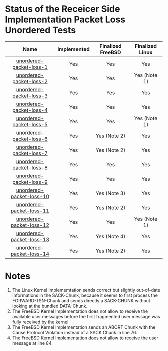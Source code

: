 # Status of the Receicer Side Implementation Packet Loss Unordered Tests

| Name                                                     | Implemented | Finalized FreeBSD | Finalized Linux |
|:--------------------------------------------------------:|:-----------:|:-----------------:|:---------------:|
| [unordered-packet-loss-1](unordered-packet-loss-1.pkt)   | Yes         | Yes               | Yes             |
| [unordered-packet-loss-2](unordered-packet-loss-2.pkt)   | Yes         | Yes               | Yes (Note 1)    |
| [unordered-packet-loss-3](unordered-packet-loss-3.pkt)   | Yes         | Yes               | Yes             |
| [unordered-packet-loss-4](unordered-packet-loss-4.pkt)   | Yes         | Yes               | Yes             |
| [unordered-packet-loss-5](unordered-packet-loss-5.pkt)   | Yes         | Yes               | Yes (Note 1)    |
| [unordered-packet-loss-6](unordered-packet-loss-6.pkt)   | Yes         | Yes (Note 2)      | Yes             |
| [unordered-packet-loss-7](unordered-packet-loss-7.pkt)   | Yes         | Yes (Note 2)      | Yes             |
| [unordered-packet-loss-8](unordered-packet-loss-8.pkt)   | Yes         | Yes               | Yes             |
| [unordered-packet-loss-9](unordered-packet-loss-9.pkt)   | Yes         | Yes               | Yes             |
| [unordered-packet-loss-10](unordered-packet-loss-10.pkt) | Yes         | Yes (Note 3)      | Yes             |
| [unordered-packet-loss-11](unordered-packet-loss-11.pkt) | Yes         | Yes (Note 2)      | Yes             |
| [unordered-packet-loss-12](unordered-packet-loss-12.pkt) | Yes         | Yes               | Yes (Note 1)    |
| [unordered-packet-loss-13](unordered-packet-loss-13.pkt) | Yes         | Yes (Note 4)      | Yes             |
| [unordered-packet-loss-14](unordered-packet-loss-14.pkt) | Yes         | Yes (Note 2)      | Yes             |

# Notes
1. The Linux Kernel Implememtation sends correct but slightly out-of-date informations in the SACK-Chunk, because it seems
   to first process the FORWARD-TSN-Chunk and sends directly a SACK-CHUNK without looking at the bundled DATA-Chunk.
2. The FreeBSD Kernel Implementation does not allow to receive the available user messages before the first fragmented user message was 
   fully received by the kernel.
3. The FreeBSD Kernel Implementation sends an ABORT Chunk with the Cause Protocol Violation instead of a SACK Chunk in line 76.
4. The FreeBSD Kernel Implementation does not allow to receive the user message at line 84.

